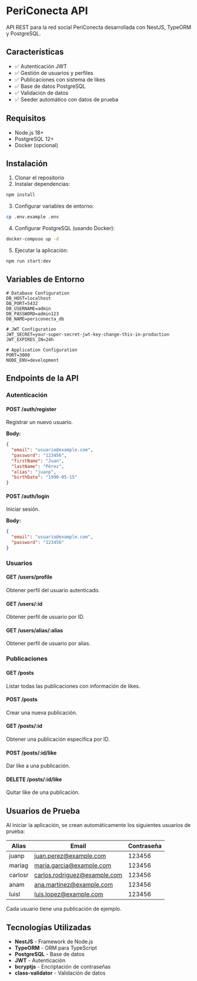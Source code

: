 # PeriConecta API

API REST para la red social PeriConecta desarrollada con NestJS, TypeORM y PostgreSQL.

## Características

- ✅ Autenticación JWT
- ✅ Gestión de usuarios y perfiles
- ✅ Publicaciones con sistema de likes
- ✅ Base de datos PostgreSQL
- ✅ Validación de datos
- ✅ Seeder automático con datos de prueba

## Requisitos

- Node.js 18+
- PostgreSQL 12+
- Docker (opcional)

## Instalación

1. Clonar el repositorio
2. Instalar dependencias:
```bash
npm install
```

3. Configurar variables de entorno:
```bash
cp .env.example .env
```

4. Configurar PostgreSQL (usando Docker):
```bash
docker-compose up -d
```

5. Ejecutar la aplicación:
```bash
npm run start:dev
```

## Variables de Entorno

```env
# Database Configuration
DB_HOST=localhost
DB_PORT=5432
DB_USERNAME=admin
DB_PASSWORD=admin123
DB_NAME=periconecta_db

# JWT Configuration
JWT_SECRET=your-super-secret-jwt-key-change-this-in-production
JWT_EXPIRES_IN=24h

# Application Configuration
PORT=3000
NODE_ENV=development
```

## Endpoints de la API

### Autenticación

#### POST /auth/register
Registrar un nuevo usuario.

**Body:**
```json
{
  "email": "usuario@example.com",
  "password": "123456",
  "firstName": "Juan",
  "lastName": "Pérez",
  "alias": "juanp",
  "birthDate": "1990-05-15"
}
```

#### POST /auth/login
Iniciar sesión.

**Body:**
```json
{
  "email": "usuario@example.com",
  "password": "123456"
}
```

### Usuarios

#### GET /users/profile
Obtener perfil del usuario autenticado.

#### GET /users/:id
Obtener perfil de usuario por ID.

#### GET /users/alias/:alias
Obtener perfil de usuario por alias.

### Publicaciones

#### GET /posts
Listar todas las publicaciones con información de likes.

#### POST /posts
Crear una nueva publicación.

#### GET /posts/:id
Obtener una publicación específica por ID.

#### POST /posts/:id/like
Dar like a una publicación.

#### DELETE /posts/:id/like
Quitar like de una publicación.

## Usuarios de Prueba

Al iniciar la aplicación, se crean automáticamente los siguientes usuarios de prueba:

| Alias | Email | Contraseña |
|-------|-------|------------|
| juanp | juan.perez@example.com | 123456 |
| mariag | maria.garcia@example.com | 123456 |
| carlosr | carlos.rodriguez@example.com | 123456 |
| anam | ana.martinez@example.com | 123456 |
| luisl | luis.lopez@example.com | 123456 |

Cada usuario tiene una publicación de ejemplo.

## Tecnologías Utilizadas

- **NestJS** - Framework de Node.js
- **TypeORM** - ORM para TypeScript
- **PostgreSQL** - Base de datos
- **JWT** - Autenticación
- **bcryptjs** - Encriptación de contraseñas
- **class-validator** - Validación de datos
